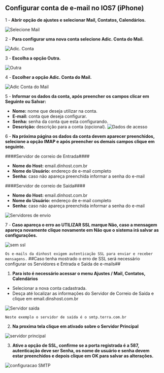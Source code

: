 ## Configurar conta de e-mail no IOS7 (iPhone) ##

1 - **Abrir opção de ajustes e selecionar Mail, Contatos, Calendários.**

![Selecione Mail](http://k2host.com.br/images/email/PRIMEIRAIOS.jpg)

2 - **Para configurar uma nova conta selecione Adic. Conta do Mail.**

![Adic. Conta](http://k2host.com.br/images/email/SEGUNDAIOS.jpg)

3 - **Escolha a opção Outra.**

![Outra](http://k2host.com.br/images/email/TERCEIRAIOS.jpg)

4 - **Escolher a opção Adic. Conta do Mail.**

![Adic Conta do Mail](http://k2host.com.br/images/email/QUARTAIOS.jpg)

5 - **Informar os dados da conta, após preencher os campos clicar em Seguinte ou Salvar:**

- **Nome:** nome que deseja utilizar na conta.
- **E-mail:** conta que deseja configurar.
- **Senha:** senha da conta que esta configurando.
- **Descrição:** descrição para a conta (opcional).
![Dados de acesso](http://k2host.com.br/images/email/QUINTOIOS.jpg)

6 - **Na próxima página os dados da conta devem aparecer preenchidos, selecione a opção IMAP e após preencher os demais campos clique em seguinte.**

####Servidor de correio de Entrada####
- **Nome do Host:** email.dinhost.com.br
- **Nome do Usuário:** endereço de e-mail completo
- **Senha:** caso não apareça preenchida informar a senha do e-mail

####Servidor de correio de Saída####
- **Nome do Host:** email.dinhost.com.br
- **Nome do Usuário:** endereço de e-mail completo
- **Senha:** caso não apareça preenchida informar a senha do e-mail

![Servidores de envio](http://k2host.com.br/images/email/SEXTO.jpg)

7 - **Caso apareça o erro ao UTILIZAR SSL marque Não, caso a mensagem apareça novamente clique novamente em Não que o sistema irá salvar as configurações.**

![sem ssl](http://s1.trrsf.com.br/faq/image//plataformas/iphone/mail_iphone_09.jpg)

`
Os e-mails da dinhost exigem autenticação SSL para enviar e receber mensagens.
`
##Caso tenha mostrado o erro de SSL será necessário configurar os Servidores e Entrada e Saída de e-mails##
1. **Para isto é necessário acessar o menu Ajustes / Mail, Contatos, Calendários**
- Selecionar a nova conta cadastrada.
- Desça até localizar as informações do Servidor de Correio de Saída e clique em email.dinshost.com.br

![Servidor saida](http://s1.trrsf.com.br/faq/image//plataformas/iphone/mail_iphone_13.jpg)

``
Neste exemplo o servidor de saída é o smtp.terra.com.br
``

2. **Na proxima tela clique em ativado sobre o Servidor Principal**

![servidor principal](http://s2.trrsf.com.br/faq/image//plataformas/iphone/mail_iphone_14.jpg)

3.  **Ative a opção de SSL, confirme se a porta registrada é a 587, autenticação deve ser Senha, os nome de usuário e senha devem estar preenchidos e depois clique em OK para salvar as alterações.**

![configuracao SMTP](http://s1.trrsf.com.br/faq/image//plataformas/iphone/mail_iphone_15.jpg)
